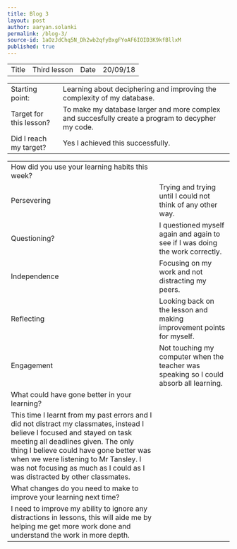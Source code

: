 ```yaml
---
title: Blog 3
layout: post
author: aaryan.solanki
permalink: /blog-3/
source-id: 1aOzJdChq5N_Dh2wb2qfyBxgFYoAF6IOID3K9kfBllxM
published: true
---
```

<table>
  <tr>
    <td>Title</td>
    <td>Third lesson</td>
    <td>Date</td>
    <td>20/09/18</td>
  </tr>
</table>


<table>
  <tr>
    <td>Starting point:</td>
    <td>Learning about deciphering and improving the complexity of my database.</td>
  </tr>
  <tr>
    <td>Target for this lesson?</td>
    <td>To make my database larger and more complex and succesfully create a program to decypher my code.</td>
  </tr>
  <tr>
    <td>Did I reach my target? </td>
    <td>Yes I achieved this successfully.</td>
  </tr>
</table>


<table>
  <tr>
    <td>How did you use your learning habits this week?</td>
    <td></td>
  </tr>
  <tr>
    <td>Persevering</td>
    <td>Trying and trying until I could not think of any other way.</td>
  </tr>
  <tr>
    <td>Questioning?</td>
    <td>I questioned myself again and again to see if I was doing the work correctly.</td>
  </tr>
  <tr>
    <td>Independence</td>
    <td>Focusing on my work and not distracting my peers.</td>
  </tr>
  <tr>
    <td>Reflecting</td>
    <td>Looking back on the lesson and making improvement points for myself.</td>
  </tr>
  <tr>
    <td>Engagement</td>
    <td>Not touching my computer when the teacher was speaking so I could absorb all learning.</td>
  </tr>
  <tr>
    <td>What could have gone better in your learning?</td>
    <td></td>
  </tr>
  <tr>
    <td>This time I learnt from my past errors and I did not distract my classmates, instead I believe I focused and stayed on task meeting all deadlines given. The only thing I believe could have gone better was when we were listening to Mr Tansley. I was not focusing as much as I could as I was distracted by other classmates.</td>
    <td></td>
  </tr>
  <tr>
    <td>What changes do you need to make to improve your learning next time?</td>
    <td></td>
  </tr>
  <tr>
    <td>I need to improve my ability to ignore any distractions in lessons, this will aide me by helping me get more work done and understand the work in more depth.</td>
    <td></td>
  </tr>
</table>



